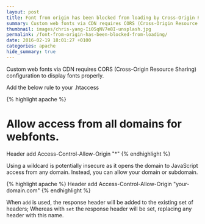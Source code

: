 ```yaml
---
layout: post
title: Font from origin has been blocked from loading by Cross-Origin Resource Sharing policy
summary: Custom web fonts via CDN requires CORS (Cross-Origin Resource Sharing) configuration to display fonts properly.
thumbnail: images/chris-yang-Ii0SqNV7e8I-unsplash.jpg
permalink: /font-from-origin-has-been-blocked-from-loading/
date: 2016-02-19 18:01:27 +0100
categories: apache
hide_summary: true
---
```


Custom web fonts via CDN requires CORS (Cross-Origin Resource Sharing) configuration to display fonts properly.

Add the below rule to your .htaccess

{% highlight apache %}
# Allow access from all domains for webfonts.
<IfModule mod_headers.c>
  <FilesMatch "\.(ttf|ttc|otf|eot|woff|font.css|css)$">
    Header add Access-Control-Allow-Origin "*"
  </FilesMatch>
</IfModule>
{% endhighlight %}

Using a wildcard is potentially insecure as it opens the domain to JavaScript access from any domain. Instead, you can allow your domain or subdomain.

{% highlight apache %}
Header add Access-Control-Allow-Origin "your-domain.com"
{% endhighlight %}

When `add` is used, the response header will be added to the existing set of headers; Whereas with `set` the response header will be set, replacing any header with this name.
